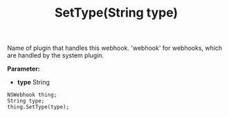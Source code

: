 ﻿---
uid: crmscript_ref_NSWebhook_SetType
title: SetType(String type)
intellisense: NSWebhook.SetType
keywords: NSWebhook, GetType
so.topic: reference
---

Name of plugin that handles this webhook. 'webhook' for webhooks, which are handled by the system plugin.

**Parameter:** 
 - **type** String

```crmscript
NSWebhook thing;
String type;
thing.SetType(type);
```

